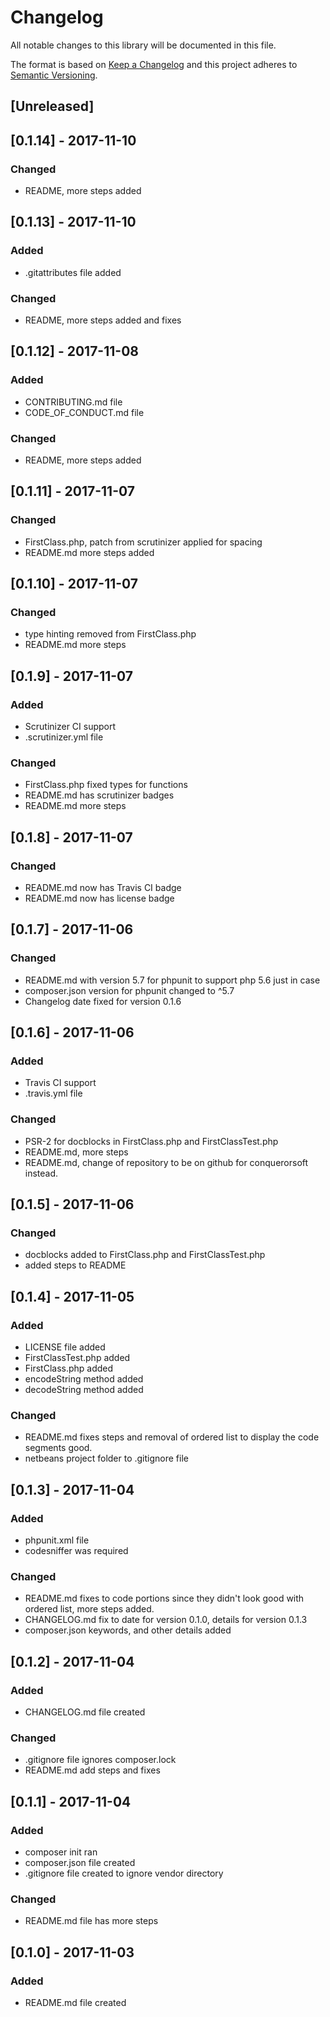 # Changelog #

All notable changes to this library will be documented in this file.

The format is based on [Keep a Changelog](http://keepachangelog.com/en/1.0.0/)
and this project adheres to [Semantic Versioning](http://semver.org/spec/v2.0.0.html).

## [Unreleased] ##

## [0.1.14] - 2017-11-10 ##
### Changed ###
- README, more steps added

## [0.1.13] - 2017-11-10 ##
### Added ###
- .gitattributes file added

### Changed ###
- README, more steps added and fixes

## [0.1.12] - 2017-11-08 ##
### Added ###
- CONTRIBUTING.md file
- CODE_OF_CONDUCT.md file

### Changed ###
- README, more steps added

## [0.1.11] - 2017-11-07 ##
### Changed ###
- FirstClass.php, patch from scrutinizer applied for spacing
- README.md more steps added

## [0.1.10] - 2017-11-07 ##
### Changed ###
- type hinting removed from FirstClass.php
- README.md more steps

## [0.1.9] - 2017-11-07 ##
### Added ###
- Scrutinizer CI support
- .scrutinizer.yml file

### Changed ###
- FirstClass.php fixed types for functions
- README.md has scrutinizer badges
- README.md more steps

## [0.1.8] - 2017-11-07 ##
### Changed ###
- README.md now has Travis CI badge
- README.md now has license badge

## [0.1.7] - 2017-11-06 ##
### Changed ###
- README.md with version 5.7 for phpunit to support php 5.6 just in case
- composer.json version for phpunit changed to ^5.7
- Changelog date fixed for version 0.1.6

## [0.1.6] - 2017-11-06 ##
### Added ###
- Travis CI support
- .travis.yml file

### Changed ###
- PSR-2 for docblocks in FirstClass.php and FirstClassTest.php
- README.md, more steps
- README.md, change of repository to be on github for conquerorsoft instead.

## [0.1.5] - 2017-11-06 ##
### Changed ###
- docblocks added to FirstClass.php and FirstClassTest.php
- added steps to README

## [0.1.4] - 2017-11-05 ##
### Added ###
- LICENSE file added
- FirstClassTest.php added
- FirstClass.php added
- encodeString method added
- decodeString method added

### Changed ###
- README.md fixes steps and removal of ordered list to display the code segments good.
- netbeans project folder to .gitignore file

## [0.1.3] - 2017-11-04 ##
### Added ###
- phpunit.xml file
- codesniffer was required

### Changed ###
- README.md fixes to code portions since they didn't look good with ordered list, more steps added.
- CHANGELOG.md fix to date for version 0.1.0, details for version 0.1.3
- composer.json keywords, and other details added

## [0.1.2] - 2017-11-04 ##
### Added ###
- CHANGELOG.md file created

### Changed ###
- .gitignore file ignores composer.lock
- README.md add steps and fixes

## [0.1.1] - 2017-11-04 ##
### Added ###
- composer init ran
- composer.json file created
- .gitignore file created to ignore vendor directory

### Changed ###
- README.md file has more steps

## [0.1.0] - 2017-11-03 ##
### Added ###
- README.md file created

